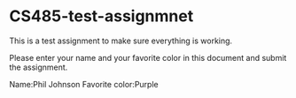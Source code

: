 # CS485-test-assignmnet
This is a test assignment to make sure everything is working.

Please enter your name and your favorite color in this document and submit the assignment.

Name:Phil Johnson
Favorite color:Purple
